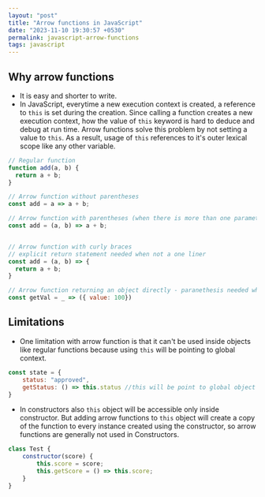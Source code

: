```yaml
---
layout: "post"
title: "Arrow functions in JavaScript"
date: "2023-11-10 19:30:57 +0530"
permalink: javascript-arrow-functions
tags: javascript
---
```


## Why arrow functions

- It is easy and shorter to write.
- In JavaScript, everytime a new execution context is created, a reference to `this` is set during the creation. Since calling a function creates a new execution context, how the value of `this` keyword is hard to deduce and debug at run time. Arrow functions solve this problem by not setting a value to `this`. As a result, usage of `this` references to it's outer lexical scope like any other variable.

```javascript
// Regular function
function add(a, b) {
  return a + b;
}

// Arrow function without parentheses
const add = a => a + b;

// Arrow function with parentheses (when there is more than one parameter, parenthesis is needed)
const add = (a, b) => a + b;


// Arrow function with curly braces
// explicit return statement needed when not a one liner
const add = (a, b) => {
  return a + b;
}

// Arrow function returning an object directly - paranethesis needed when returning object in single line.
const getVal = _ => ({ value: 100})
```

## Limitations

- One limitation with arrow function is that it can't be used inside objects like regular functions because using `this` will be pointing to global context.

```javascript
const state = {
    status: "approved",
    getStatus: () => this.status //this will be point to global object here.
}
```

- In constructors also `this` object will be accessible only inside constructor. But adding arrow functions to `this` object will create a copy of the function to every instance created using the constructor, so arrow functions are generally not used in Constructors.

```javascript
class Test {
    constructor(score) {
        this.score = score;
        this.getScore = () => this.score;
    }
}
```